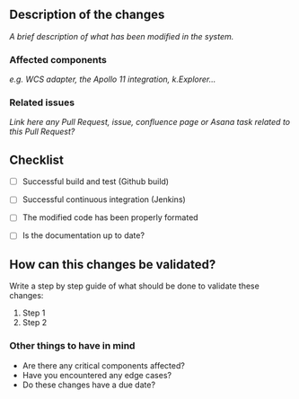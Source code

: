 ## Description of the changes
_A brief description of what has been modified in the system._

### Affected components
_e.g. WCS adapter, the Apollo 11 integration, k.Explorer..._

### Related issues
_Link here any Pull Request, issue, confluence page or Asana task related to this Pull Request?_


## Checklist
- [ ] Successful build and test (Github build)
- [ ] Successful continuous integration (Jenkins)
- [ ] The modified code has been properly formated
- [ ] Is the documentation up to date?


## How can this changes be validated?
Write a step by step guide of what should be done to validate these changes:
1. Step 1
2. Step 2


### Other things to have in mind
- Are there any critical components affected?
- Have you encountered any edge cases?
- Do these changes have a due date?

